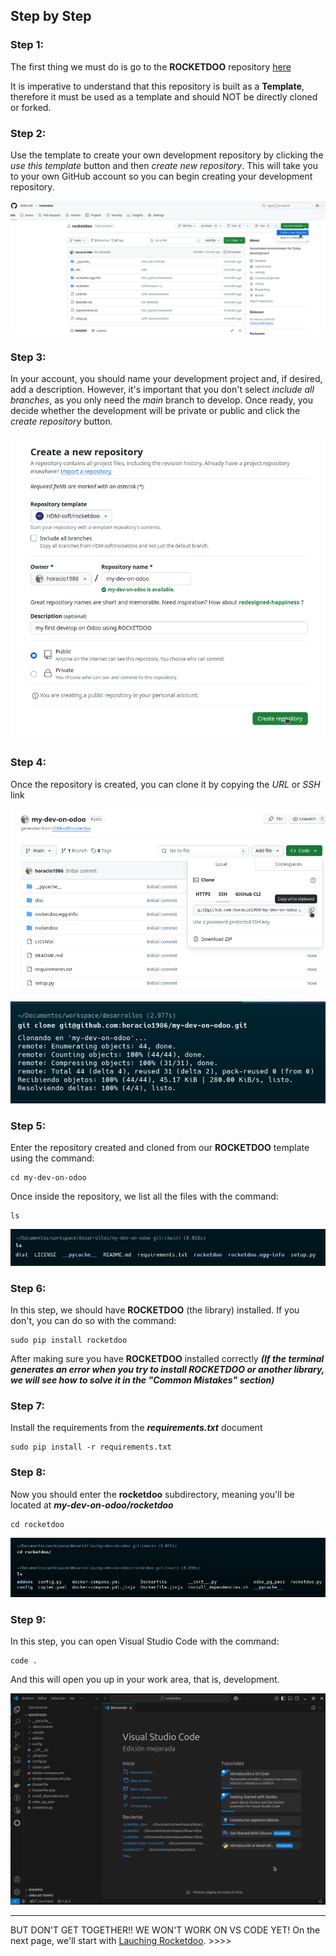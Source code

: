 ## Step by Step

### Step 1:

The first thing we must do is go to the **ROCKETDOO** repository [here](https://github.com/HDM-soft/rocketdoo)

It is imperative to understand that this repository is built as a **Template**, therefore it must be used as a template and should NOT be directly cloned or forked.

### Step 2:

Use the template to create your own development repository by clicking the *use this template* button and then *create new repository*.
This will take you to your own GitHub account so you can begin creating your development repository.

![rocketdoo-docs-img](img/rocketdoo-docs-paso2.png)

### Step 3:

In your account, you should name your development project and, if desired, add a description.
However, it's important that you don't select *include all branches*, as you only need the *main* branch to develop. Once ready, you decide whether the development will be private or public and click the *create repository* button.

![rocketdoo-docs-img](img/rocketdoo-docs-paso3.png)

### Step 4:

Once the repository is created, you can clone it by copying the *URL* or *SSH* link

![rocketdoo-img-4](img/rocketdoo-docs-paso4.png)

![rocketdoo-img-4/1](img/rocketdoo-docs-paso4-1.png)

### Step 5:

Enter the repository created and cloned from our **ROCKETDOO** template using the command:

~~~
cd my-dev-on-odoo
~~~
Once inside the repository, we list all the files with the command:

~~~
ls
~~~

![rocketdoo-img-5](img/rocketdoo-docs-paso5.png)

### Step 6:

In this step, we should have **ROCKETDOO** (the library) installed. If you don't, you can do so with the command:

~~~
sudo pip install rocketdoo
~~~

After making sure you have **ROCKETDOO** installed correctly ***(If the terminal generates an error when you try to install ROCKETDOO or another library, we will see how to solve it in the "Common Mistakes" section)***

### Step 7:

Install the requirements from the ***requirements.txt*** document

~~~
sudo pip install -r requirements.txt
~~~

### Step 8:

Now you should enter the **rocketdoo** subdirectory, meaning you'll be located at ***my-dev-on-odoo/rocketdoo***

~~~
cd rocketdoo
~~~

![rocketdoo-img-8](img/rocketdoo-docs-paso8.png)

### Step 9:

In this step, you can open Visual Studio Code with the command:

~~~
code .
~~~

And this will open you up in your work area, that is, development.

![rocketdoo-img-9](img/rocketdoo-docs-paso9.png)

-------------------------------------------------------------------------------------------------------------------------------------------

BUT DON'T GET TOGETHER!! WE WON'T WORK ON VS CODE YET! On the next page, we'll start with [Lauching Rocketdoo](launch.md). >>>>